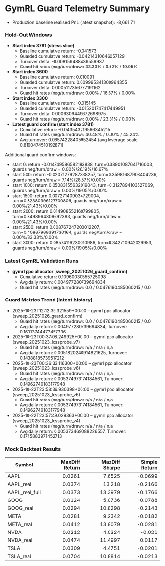 # GymRL Guard Telemetry Summary

- Production baseline realised PnL (latest snapshot): -8,661.71

### Hold-Out Windows

- **Start index 3781 (stress slice)**
  - Baseline cumulative return: -0.041573
  - Guarded cumulative return: -0.04214310646057129
  - Turnover delta: -0.008159488439559937
  - Guard hit rates (neg/turn/draw): 33.33% / 9.52% / 19.05%
- **Start index 3600**
  - Baseline cumulative return: 0.010091
  - Guarded cumulative return: 0.009995341300964355
  - Turnover delta: 0.0005117356777191162
  - Guard hit rates (neg/turn/draw): 0.00% / 16.67% / 0.00%
- **Start index 3300**
  - Baseline cumulative return: -0.015145
  - Guarded cumulative return: -0.015201747417449951
  - Turnover delta: 0.0006309449672698975
  - Guard hit rates (neg/turn/draw): 0.00% / 23.81% / 0.00%
- **Latest guard confirm (start index 3781)**
  - Cumulative return: -0.043543219566345215
  - Guard hit rates (neg/turn/draw): 40.48% / 0.00% / 45.24%
  - Avg turnover: 0.06574228405952454 (avg leverage scale 0.8190474510192871)

Additional guard confirm windows:
- start 0: return -0.014749586582183838, turn=0.38901087641716003, guards neg/turn/draw = 0.00%/26.19%/16.67%
- start 500: return -0.02071279287338257, turn=0.35981687903404236, guards neg/turn/draw = 7.14%/28.57%/0.00%
- start 1000: return 0.05083155632019043, turn=0.3127894103527069, guards neg/turn/draw = 0.00%/19.05%/0.00%
- start 1500: return 0.007271409034729004, turn=0.32380396127700806, guards neg/turn/draw = 0.00%/21.43%/0.00%
- start 2000: return 0.014908552169799805, turn=0.3498964309692383, guards neg/turn/draw = 0.00%/21.43%/0.00%
- start 2500: return 0.008767247200012207, turn=0.40867969393730164, guards neg/turn/draw = 0.00%/33.33%/0.00%
- start 3000: return 0.08574116230010986, turn=0.342710942029953, guards neg/turn/draw = 0.00%/19.05%/0.00%

### Latest GymRL Validation Runs

- **gymrl ppo allocator (sweep_20251026_guard_confirm)**
  - Cumulative return: 0.10960030555725098
  - Avg daily return: 0.004977280739694834
  - Guard hit rates (neg/turn/draw): 0.0 / 0.0476190485060215 / 0.0

### Guard Metrics Trend (latest history)

- 2025-10-23T12:12:39.321559+00:00 – gymrl ppo allocator (sweep_20251026_guard_confirm)
  - Guard hit rates (neg/turn/draw): 0.0 / 0.0476190485060215 / 0.0
  - Avg daily return: 0.004977280739694834, Turnover: 0.16013744473457336
- 2025-10-23T00:37:08.249925+00:00 – gymrl ppo allocator (sweep_20251023_lossprobe_v7)
  - Guard hit rates (neg/turn/draw): n/a / n/a / n/a
  - Avg daily return: 0.0051820240914821625, Turnover: 0.14388185739517212
- 2025-10-23T00:36:33.116300+00:00 – gymrl ppo allocator (sweep_20251023_lossprobe_v6)
  - Guard hit rates (neg/turn/draw): n/a / n/a / n/a
  - Avg daily return: 0.005374973174184561, Turnover: 0.14962749183177948
- 2025-10-22T23:58:36.930398+00:00 – gymrl ppo allocator (sweep_20251023_lossprobe_v6)
  - Guard hit rates (neg/turn/draw): n/a / n/a / n/a
  - Avg daily return: 0.005374973174184561, Turnover: 0.14962749183177948
- 2025-10-22T23:57:49.029363+00:00 – gymrl ppo allocator (sweep_20251023_lossprobe_v4)
  - Guard hit rates (neg/turn/draw): n/a / n/a / n/a
  - Avg daily return: 0.005373469088226557, Turnover: 0.1745883971452713

### Mock Backtest Results

| Symbol | MaxDiff Return | MaxDiff Sharpe | Simple Return |
| --- | ---: | ---: | ---: |
| AAPL | 0.0261 | 7.6525 | -0.0699 |
| AAPL_real | 0.0374 | 13.218 | -0.2166 |
| AAPL_real_full | 0.0373 | 13.3979 | -0.1766 |
| GOOG | 0.0124 | 5.0736 | -0.0788 |
| GOOG_real | 0.0294 | 10.8298 | -0.2143 |
| META | 0.0281 | 9.2342 | -0.0182 |
| META_real | 0.0412 | 13.9079 | -0.0281 |
| NVDA | 0.0212 | 4.0324 | -0.021 |
| NVDA_real | 0.0474 | 11.4997 | 0.0117 |
| TSLA | 0.0309 | 4.4751 | -0.0201 |
| TSLA_real | 0.0704 | 10.8814 | -0.0213 |
